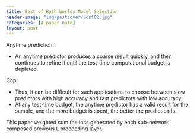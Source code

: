 ```yaml
---
title: Best of Both Worlds Model Selection
header-image: "img/postcover/post02.jpg"
categories: [A paper note]
layout: post
---
```


Anytime prediction:

- An anytime predictor produces a coarse result quickly, and then continues to refine it until the test-time computational budget is depleted.

Gap:

- Thus, it can be difficult for such applications to choose between slow predictors with high accuracy and fast predictors with low accuracy.
- At any test-time budget, the anytime predictor has a valid result for the sample, and the more budget is spent, the better the prediction is.

This paper weighted sum the loss generated by each sub-network composed previous `L` proceeding layer. 

